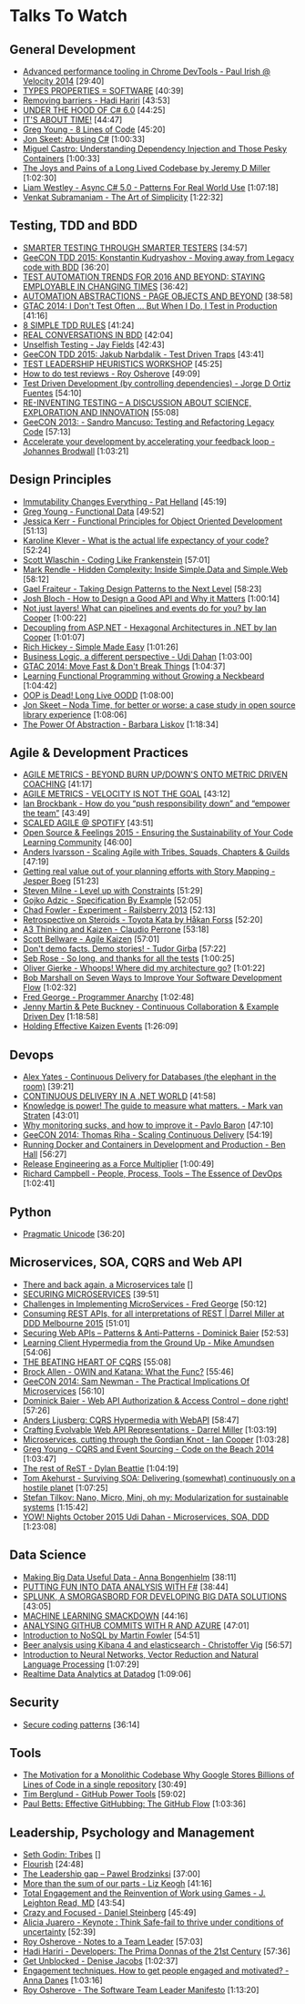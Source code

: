 # Talks To Watch

## General Development

- [Advanced performance tooling in Chrome DevTools - Paul Irish @ Velocity 2014](https://www.youtube.com/watch?v=0xx_dkv9DEY)  [29:40]
- [TYPES PROPERTIES = SOFTWARE](https://vimeo.com/144800642)  [40:39]
- [Removing barriers - Hadi Hariri](https://vimeo.com/131644347)  [43:53]
- [UNDER THE HOOD OF C# 6.0](https://vimeo.com/144630847)  [44:25]
- [IT'S ABOUT TIME!](https://vimeo.com/144819382)  [44:47]
- [Greg Young - 8 Lines of Code](http://www.infoq.com/presentations/8-lines-code-refactoring)  [45:20]
- [Jon Skeet: Abusing C#](http://vimeo.com/68320506)  [1:00:33]
- [Miguel Castro: Understanding Dependency Injection and Those Pesky Containers](http://vimeo.com/68390510)  [1:00:33]
- [The Joys and Pains of a Long Lived Codebase by Jeremy D Miller](http://www.infoq.com/presentations/Lessons-Learned-Jeremy-Miller)  [1:02:30]
- [Liam Westley - Async C# 5.0 - Patterns For Real World Use](http://vimeo.com/97337304)  [1:07:18]
- [Venkat Subramaniam - The Art of Simplicity](https://www.youtube.com/watch?v=-ZPgO5USBoI)  [1:22:32]


## Testing, TDD and BDD

- [SMARTER TESTING THROUGH SMARTER TESTERS](https://vimeo.com/144830621)  [34:57]
- [GeeCON TDD 2015: Konstantin Kudryashov - Moving away from Legacy code with BDD](https://vimeo.com/120574455)  [36:20]
- [TEST AUTOMATION TRENDS FOR 2016 AND BEYOND: STAYING EMPLOYABLE IN CHANGING TIMES](https://vimeo.com/144992718)  [36:42]
- [AUTOMATION ABSTRACTIONS - PAGE OBJECTS AND BEYOND](https://vimeo.com/111214646)  [38:58]
- [GTAC 2014: I Don't Test Often ... But When I Do, I Test in Production](https://www.youtube.com/watch?v=xkP70Zhhix4&list=PLSIUOFhnxEiDFckNDSjKWqOCtd8ksJrh4&index=8)  [41:16]
- [8 SIMPLE TDD RULES](https://vimeo.com/111091466)  [41:24]
- [REAL CONVERSATIONS IN BDD](https://vimeo.com/144723689)  [42:04]
- [Unselfish Testing - Jay Fields](https://www.youtube.com/watch?v=f9eu4mMOtN4)  [42:43]
- [GeeCON TDD 2015: Jakub Narbdalik - Test Driven Traps](https://vimeo.com/120572733)  [43:41]
- [TEST LEADERSHIP HEURISTICS WORKSHOP](https://vimeo.com/144996354)  [45:25]
- [How to do test reviews - Roy Osherove](https://vimeo.com/19431001)  [49:09]
- [Test Driven Development (by controlling dependencies) - Jorge D Ortiz Fuentes](https://www.youtube.com/watch?v=qYpURmZcCKs)  [54:10]
- [RE-INVENTING TESTING – A DISCUSSION ABOUT SCIENCE, EXPLORATION AND INNOVATION](https://vimeo.com/144745751)  [55:08]
- [GeeCON 2013: - Sandro Mancuso: Testing and Refactoring Legacy Code](https://vimeo.com/76472757)  [57:13]
- [Accelerate your development by accelerating your feedback loop - Johannes Brodwall](http://vimeo.com/105888938)  [1:03:21]


## Design Principles

- [Immutability Changes Everything - Pat Helland](http://vimeo.com/52831373)  [45:19]
- [Greg Young - Functional Data](https://vimeo.com/131636650)  [49:52]
- [Jessica Kerr - Functional Principles for Object Oriented Development](https://www.youtube.com/watch?v=pMGY9ViIGNU)  [51:13]
- [Karoline Klever - What is the actual life expectancy of your code?](https://vimeo.com/142347209) [52:24]
- [Scott Wlaschin - Coding Like Frankenstein](https://vimeo.com/142347199)  [57:01]
- [Mark Rendle - Hidden Complexity: Inside Simple.Data and Simple.Web](https://vimeo.com/52670823) [58:12]
- [Gael Fraiteur - Taking Design Patterns to the Next Level](http://vimeo.com/97408213)  [58:23]
- [Josh Bloch - How to Design a Good API and Why it Matters](https://www.youtube.com/watch?v=heh4OeB9A-c)  [1:00:14]
- [Not just layers! What can pipelines and events do for you? by Ian Cooper](https://vimeo.com/113584390)  [1:00:22]
- [Decoupling from ASP.NET - Hexagonal Architectures in .NET by Ian Cooper](https://vimeo.com/113621145)  [1:01:07]
- [Rich Hickey - Simple Made Easy](http://www.infoq.com/presentations/Simple-Made-Easy)  [1:01:26]
- [Business Logic, a different perspective - Udi Dahan](https://vimeo.com/131757759)  [1:03:00]
- [GTAC 2014: Move Fast & Don't Break Things](https://www.youtube.com/watch?v=j_JviA5nvS0)  [1:04:37]
- [Learning Functional Programming without Growing a Neckbeard](https://www.youtube.com/watch?v=OOvL6QAxRK4)  [1:04:42]
- [OOP is Dead! Long Live OODD](http://vimeo.com/77415896)  [1:08:00]
- [Jon Skeet – Noda Time, for better or worse: a case study in open source library experience](https://vimeo.com/77323770)  [1:08:06]
- [The Power Of Abstraction - Barbara Liskov](http://www.infoq.com/presentations/liskov-power-of-abstraction)  [1:18:34]


## Agile & Development Practices

- [AGILE METRICS - BEYOND BURN UP/DOWN'S ONTO METRIC DRIVEN COACHING](https://vimeo.com/144824390)  [41:17]
- [AGILE METRICS - VELOCITY IS NOT THE GOAL](https://vimeo.com/144733515)  [43:12]
- [Ian Brockbank - How do you “push responsibility down” and “empower the team”](https://vimeo.com/76096772)  [43:49]
- [SCALED AGILE @ SPOTIFY](https://vimeo.com/111131934)  [43:51]
- [Open Source & Feelings 2015 - Ensuring the Sustainability of Your Code Learning Community](https://www.youtube.com/watch?v=jYM8AnreZHQ)  [46:00]
- [Anders Ivarsson - Scaling Agile with Tribes, Squads, Chapters & Guilds](https://vimeo.com/75917536)  [47:19]
- [Getting real value out of your planning efforts with Story Mapping - Jesper Boeg](https://www.youtube.com/watch?v=c4_PvSXZssc)  [51:23]
- [Steven Milne - Level up with Constraints](https://vimeo.com/76126272)  [51:29]
- [Gojko Adzic - Specification By Example](https://vimeo.com/109079233)  [52:05]
- [Chad Fowler - Experiment - Railsberry 2013](https://vimeo.com/68686636)  [52:13]
- [Retrospective on Steroids - Toyota Kata by Håkan Forss](https://www.youtube.com/watch?v=-InKsQQY9Vk)  [52:20]
- [A3 Thinking and Kaizen - Claudio Perrone](https://vimeo.com/43185886)  [53:18]
- [Scott Bellware - Agile Kaizen](https://vimeo.com/97501372)  [57:01]
- [Don't demo facts. Demo stories! - Tudor Girba](https://vimeo.com/131632605)  [57:22]
- [Seb Rose - So long, and thanks for all the tests](http://vimeo.com/105861375)  [1:00:25]
- [Oliver Gierke - Whoops! Where did my architecture go?](https://vimeo.com/112516354)  [1:01:22]
- [Bob Marshall on Seven Ways to Improve Your Software Development Flow](https://vimeo.com/113216169)  [1:02:32]
- [Fred George - Programmer Anarchy](https://vimeo.com/43690647)  [1:02:48]
- [Jenny Martin & Pete Buckney - Continuous Collaboration & Example Driven Dev](https://vimeo.com/111407675)  [1:18:58]
- [Holding Effective Kaizen Events](https://vimeo.com/104680961)  [1:26:09]

## Devops

- [Alex Yates - Continuous Delivery for Databases (the elephant in the room)](https://vimeo.com/129090957)   [39:21]
- [CONTINUOUS DELIVERY IN A .NET WORLD](https://vimeo.com/111289719)  [41:58]
- [Knowledge is power! The guide to measure what matters. - Mark van Straten](https://vimeo.com/131644108)  [43:01]
- [Why monitoring sucks, and how to improve it - Pavlo Baron](https://vimeo.com/131643292)  [47:10]
- [GeeCON 2014: Thomas Riha - Scaling Continuous Delivery](https://vimeo.com/100331338)  [54:19]
- [Running Docker and Containers in Development and Production - Ben Hall](https://vimeo.com/131639823)  [56:27]
- [Release Engineering as a Force Multiplier](http://www.youtube.com/watch?v=7j0NDGJVROI)  [1:00:49]
- [Richard Campbell - People, Process, Tools – The Essence of DevOps](http://vimeo.com/97337256)  [1:02:41]

## Python

- [Pragmatic Unicode](http://nedbatchelder.com/text/unipain.html)  [36:20]

## Microservices, SOA, CQRS and Web API

- [There and back again, a Microservices tale](https://skillsmatter.com/skillscasts/6254-there-and-back-again-a-microservices-tale)  []
- [SECURING MICROSERVICES](https://vimeo.com/144796652)  [39:51]
- [Challenges in Implementing MicroServices - Fred George](https://www.youtube.com/watch?v=2Fy_xidc11w)  [50:12]
- [Consuming REST APIs, for all interpretations of REST | Darrel Miller at DDD Melbourne 2015](https://www.youtube.com/watch?v=1KWgwc-MFhE)  [51:01]
- [Securing Web APIs – Patterns & Anti-Patterns - Dominick Baier](https://vimeo.com/131635255)  [52:53]
- [Learning Client Hypermedia from the Ground Up - Mike Amundsen](https://vimeo.com/131642790)  [54:06]
- [THE BEATING HEART OF CQRS](https://vimeo.com/144747595)  [55:08]
- [Brock Allen - OWIN and Katana: What the Func?](http://vimeo.com/97329189)  [55:46]
- [GeeCON 2014: Sam Newman - The Practical Implications Of Microservices](https://vimeo.com/99531595)  [56:10]
- [Dominick Baier - Web API Authorization & Access Control – done right!](http://vimeo.com/97337305)  [57:26]
- [Anders Ljusberg: CQRS Hypermedia with WebAPI](http://vimeo.com/68320468)  [58:47]
- [Crafting Evolvable Web API Representations - Darrel Miller](https://vimeo.com/131643022)  [1:03:19]
- [Microservices, cutting through the Gordian Knot - Ian Cooper](https://vimeo.com/132194544)  [1:03:28]
- [Greg Young - CQRS and Event Sourcing - Code on the Beach 2014](https://www.youtube.com/watch?v=JHGkaShoyNs)  [1:03:47]
- [The rest of ReST - Dylan Beattie](https://vimeo.com/131641615)  [1:04:19]
- [Tom Akehurst - Surviving SOA: Delivering (somewhat) continuously on a hostile planet](https://vimeo.com/119542461)  [1:07:25]
- [Stefan Tilkov: Nano, Micro, Mini, oh my: Modularization for sustainable systems](https://www.youtube.com/watch?v=HYiLzji7MuY)  [1:15:42]
- [YOW! Nights October 2015 Udi Dahan - Microservices, SOA, DDD](https://www.youtube.com/watch?v=MTArpO7rSQE)  [1:23:08]

## Data Science

- [Making Big Data Useful Data - Anna Bongenhielm](https://www.youtube.com/watch?v=wUysIXUeL-M)  [38:11]
- [PUTTING FUN INTO DATA ANALYSIS WITH F#](https://vimeo.com/144816160)  [38:44]
- [SPLUNK, A SMORGASBORD FOR DEVELOPING BIG DATA SOLUTIONS](https://vimeo.com/111111119)  [43:05]
- [MACHINE LEARNING SMACKDOWN](https://vimeo.com/111040772)  [44:16]
- [ANALYSING GITHUB COMMITS WITH R AND AZURE](https://vimeo.com/144780956)  [47:01]
- [Introduction to NoSQL by Martin Fowler](https://www.youtube.com/watch?v=qI_g07C_Q5I)  [54:51]
- [Beer analysis using Kibana 4 and elasticsearch - Christoffer Vig](https://vimeo.com/132192253)  [56:57]
- [Introduction to Neural Networks, Vector Reduction and Natural Language Processing](https://www.youtube.com/watch?v=_ml5XQn-_SQ)  [1:07:29]
- [Realtime Data Analytics at Datadog](https://www.youtube.com/watch?v=49YOOw0WDl8)  [1:09:06]

## Security

- [Secure coding patterns](https://vimeo.com/110897723)  [36:14]

## Tools

- [The Motivation for a Monolithic Codebase Why Google Stores Billions of Lines of Code in  a single repository](https://www.youtube.com/watch?v=W71BTkUbdqE)  [30:49]
- [Tim Berglund - GitHub Power Tools](http://vimeo.com/97473703)  [59:02]
- [Paul Betts: Effective GitHubbing: The GitHub Flow](http://vimeo.com/68378254)  [1:03:36]

## Leadership, Psychology and Management

- [Seth Godin: Tribes](https://vimeo.com/2090774)  []
- [Flourish](https://vimeo.com/channels/thersa/26720639)  [24:48]
- [The Leadership gap – Pawel Brodzinksi](https://vimeo.com/115962902)  [37:00]
- [More than the sum of our parts - Liz Keogh](https://vimeo.com/114215546)  [41:16]
- [Total Engagement and the Reinvention of Work using Games - J. Leighton Read, MD](https://vimeo.com/43250464)  [43:54]
- [Crazy and Focused - Daniel Steinberg](https://www.youtube.com/watch?v=p1rGUchWHR8)  [45:49]
- [Alicia Juarero - Keynote : Think Safe-fail to thrive under conditions of uncertainty](https://vimeo.com/143055623)  [52:39]
- [Roy Osherove - Notes to a Team Leader](https://vimeo.com/95208784)  [57:03]
- [Hadi Hariri - Developers: The Prima Donnas of the 21st Century](https://vimeo.com/52670824)  [57:36]
- [Get Unblocked - Denise Jacobs](https://vimeo.com/131640717)  [1:02:37]
- [Engagement techniques. How to get people engaged and motivated? - Anna Danes](https://vimeo.com/131641617)  [1:03:16]
- [Roy Osherove - The Software Team Leader Manifesto](https://vimeo.com/43612918)  [1:13:20]
